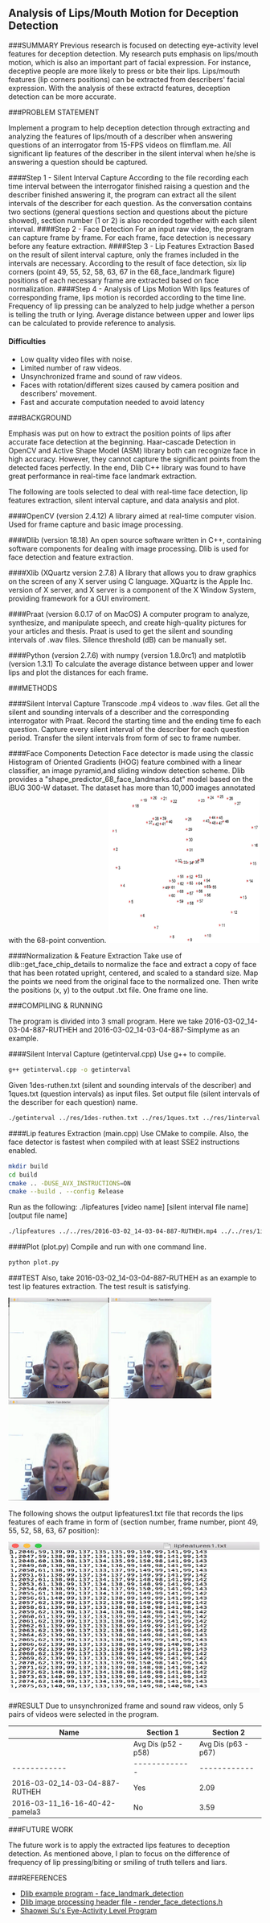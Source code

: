 ## Analysis of Lips/Mouth Motion for Deception Detection

###SUMMARY
Previous research is focused on detecting eye-activity level features for deception detection. My research puts emphasis on lips/mouth motion, which is also an important part of facial expression. For instance, deceptive people are more likely to press or bite their lips. Lips/mouth features (lip corners positions) can be extracted from describers' facial expression. With the analysis of these extractd features, deception detection can be more accurate.

###PROBLEM STATEMENT

Implement a program to help deception detection through extracting and analyzing the features of lips/mouth of a describer when answering questions of an interrogator from 15-FPS videos on flimflam.me. All significant lip features of the describer in the silent interval when he/she is answering a question should be captured.

####Step 1 - Silent Interval Capture
According to the file recording each time interval between the interrogator finished raising a question and the describer finished answering it, the program can extract all the silent intervals of the describer for each question. As the conversation contains two sections (general questions section and questions about the picture showed), section number (1 or 2) is also recorded together with each silent interval.
####Step 2 - Face Detection
For an input raw video, the program can capture frame by frame. For each frame, face detection is necessary before any feature extraction.
####Step 3 - Lip Features Extraction
Based on the result of silent interval capture, only the frames included in the intervals are necessary. According to the result of face detection, six lip corners (point 49, 55, 52, 58, 63, 67 in the 68_face_landmark figure) positions of each necessary frame are extracted based on face normalization. 
####Step 4 - Analysis of Lips Motion
With lips features of corresponding frame, lips motion is recorded according to the time line. Frequency of lip pressing can be analyzed to help judge whether a person is telling the truth or lying. Average distance between upper and lower lips can be calculated to provide reference to analysis.

#### Difficulties
* Low quality video files with noise.
* Limited number of raw videos.
* Unsynchronized frame and sound of raw videos.
* Faces with rotation/different sizes caused by camera position and describers' movement.
* Fast and accurate computation needed to avoid latency

###BACKGROUND

Emphasis was put on how to extract the position points of lips after accurate face detection at the beginning. Haar-cascade Detection in OpenCV and Active Shape Model (ASM) library both can recognize face in high accuracy. However, they cannot capture the significant points from the detected faces perfectly. In the end, Dlib C++ library was found to have great performance in real-time face landmark extraction.

The following are tools selected to deal with real-time face detection, lip features extraction, silent interval capture, and data analysis and plot.

####OpenCV (version 2.4.12)
A library aimed at real-time computer vision. Used for frame capture and basic image processing.

####Dlib (version 18.18)
An open source software written in C++, containing software components for dealing with image processing. Dlib is used for face detection and feature extraction.

####Xlib (XQuartz version 2.7.8)
A library that allows you to draw graphics on the screen of any X server using C language. XQuartz is the Apple Inc. version of X server, and X server is a component of the  X Window System, providing framework for a GUI enviroment.

####Praat (version 6.0.17 of on MacOS)
A computer program to analyze, synthesize, and manipulate speech, and create high-quality pictures for your articles and thesis. Praat is used to get the silent and sounding intervals of .wav files. Silence threshold (dB) can be manually set.

####Python (version 2.7.6) with numpy (version 1.8.0rc1) and matplotlib (version 1.3.1)
To calculate the average distance between upper and lower lips and plot the distances for each frame.

###METHODS

####Silent Interval Capture
Transcode .mp4 videos to .wav files. Get all the silent and sounding intervals of a describer and the corresponding interrogator with Praat. Record the starting time and the ending time fo each question. Capture every silent interval of the describer for each question period. Transfer the silent intervals from form of sec to frame number.

####Face Components Detection
Face detector is made using the classic Histogram of Oriented Gradients (HOG) feature combined with a linear classifier, an image pyramid,and sliding window detection scheme. Dlib provides a "shape_predictor_68_face_landmarks.dat" model based on the iBUG 300-W dataset. The dataset has more than 10,000 images annotated with the 68-point convention.
<img src="https://raw.githubusercontent.com/aaron7777/lipfeatures/master/pic/figure_68_markup.jpg" width="300px" height="300px">

####Normalization & Feature Extraction
Take use of dlib::get_face_chip_details to normalize the face and extract a copy of face that has been rotated upright, centered, and scaled to a standard size. Map the points we need from the original face to the normalized one. Then write the positions (x, y) to the output .txt file. One frame one line.


###COMPILING & RUNNING

The program is divided into 3 small program. Here we take 2016-03-02_14-03-04-887-RUTHEH and 2016-03-02_14-03-04-887-Simplyme as an example.

####Silent Interval Capture (getinterval.cpp)
Use g++ to compile.
```bash
g++ getinterval.cpp -o getinterval
```
Given 1des-ruthen.txt (silent and sounding intervals of the describer) and 1ques.txt (question intervals) as input files. Set output file (silent intervals of the describer for each question) name.
```bash
./getinterval ../res/1des-ruthen.txt ../res/1ques.txt ../res/1interval.txt
```
####Lip features Extraction (main.cpp)
Use CMake to compile. Also, the face detector is fastest when compiled with at least SSE2 instructions enabled.
```bash
mkdir build
cd build
cmake .. -DUSE_AVX_INSTRUCTIONS=ON
cmake --build . --config Release
```
Run as the following: ./lipfeatures [video name] [silent interval file name] [output file name]
```bash
./lipfeatures ../../res/2016-03-02_14-03-04-887-RUTHEH.mp4 ../../res/1interval.txt lipfeatures1.txt
```
####Plot (plot.py)
Compile and run with one command line.
```bash
python plot.py
```

###TEST
Also, take 2016-03-02_14-03-04-887-RUTHEH as an example to test lip features extraction.
The test result is satisfying.

<img src="https://raw.githubusercontent.com/aaron7777/lipfeatures/master/pic/f1.png" width="200px" height="200px">
<img src="https://raw.githubusercontent.com/aaron7777/lipfeatures/master/pic/f2.png" width="200px" height="200px">
<img src="https://raw.githubusercontent.com/aaron7777/lipfeatures/master/pic/f3.png" width="200px" height="200px">

The following shows the output lipfeatures1.txt file that records the lips features of each frame in form of (section number, frame number, piont 49, 55, 52, 58, 63, 67 position):

<img src="https://raw.githubusercontent.com/aaron7777/lipfeatures/master/pic/lipdata.png" width="500px" height="300px">

##RESULT
Due to unsynchronized frame and sound raw videos, only 5 pairs of videos were selected in the program.


| Name |  Section 1 | Section 2 |
| ------------ | ------------- | ------------ |
| | Avg Dis (p52 - p58) | Avg Dis (p63 - p67) | Avg Dis (p52 - p58) | Avg Dis (p63 - p67) |
| ------------ | ------------- | ------------ |------------- | ------------ |
| 2016-03-02_14-03-04-887-RUTHEH | Yes  | 2.09 |
| 2016-03-11_16-16-40-42-pamela3 | No | 3.59 |

###FUTURE WORK

The future work is to apply the extracted lips features to deception detection. As mentioned above, I plan to focus on the difference of frequency of lip pressing/biting or smiling of truth tellers and liars.

###REFERENCES

- [Dlib example program - face_landmark_detection](http://dlib.net/face_landmark_detection_ex.cpp.html)
- [Dlib image processing header file - render_face_detections.h](http://dlib.net/dlib/image_processing/render_face_detections.h.html)
- [Shaowei Su's Eye-Activity Level Program](https://github.com/shaowei-su/Eye_Activity_Level)
